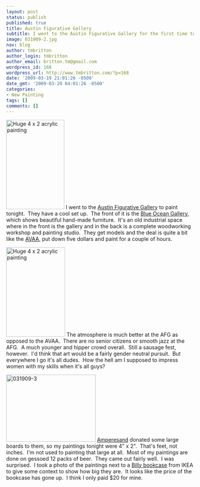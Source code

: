 ```yaml
---
layout: post
status: publish
published: true
title: Austin Figurative Gallery
subtitle: I went to the Austin Figurative Gallery for the first time tonight.
image: 031909-2.jpg
nav: blog
author: tmbritton
author_login: tmbritton
author_email: britton.tm@gmail.com
wordpress_id: 168
wordpress_url: http://www.tmbritton.com/?p=168
date: '2009-03-19 21:01:26 -0500'
date_gmt: '2009-03-20 04:01:26 -0500'
categories:
- New Painting
tags: []
comments: []
---
```

<p><a class="tt-flickr tt-flickr-Small" title="Huge 4 x 2 acrylic painting" href="http://www.tmbritton.com/art/photo/3369727488/huge-4-x-2-acrylic-painting.html"><img class="float-right" src="http://farm4.static.flickr.com/3418/3369727488_ba0d08a429_m.jpg" alt="Huge 4 x 2 acrylic painting" width="156" height="240" /></a> I went to the <a href="http://austinfigurative.com/">Austin Figurative Gallery</a> to paint tonight.  They have a cool set up.  The front of it is the <a href="http://www.craftsmanfurniture-blueocean.com/">Blue Ocean Gallery</a>, which shows beautiful hand-made furniture.  It's an old industrial space where in the front is the gallery and in the back is a complete woodworking workshop and painting studio.  They get models and the deal is quite a bit like the <a href="http://www.avaaonline.org/">AVAA</a>, put down five dollars and paint for a couple of hours.</p>
<p><a href="http://www.tmbritton.com/art/photo/3368902369/huge-4-x-2-acrylic-painting.html" class="tt-flickr tt-flickr-Small" title="Huge 4 x 2 acrylic painting"><img class="float-left" src="http://farm4.static.flickr.com/3640/3368902369_bc886a8d7c_m.jpg" alt="Huge 4 x 2 acrylic painting" width="158" height="240" /></a> The atmosphere is much better at the AFG as opposed to the AVAA.  There are no senior citizens or smooth jazz at the AFG.  A much younger and hipper crowd overall.  Still a sausage fest, however.  I'd think that art would be a fairly gender neutral pursuit.  But everywhere I go it's all dudes.  How the hell am I supposed to impress women with my skills when it's all guys?</p>
<p><a href="http://www.tmbritton.com/art/photo/3368902407/031909-3.html" class="tt-flickr tt-flickr-Small" title="031909-3"><img class="float-right" src="http://farm4.static.flickr.com/3435/3368902407_465bb85171_m.jpg" alt="031909-3" width="240" height="180" /></a> <a href="http://www.ampersandart.com/">Amperesand</a> donated some large boards to them, so my paintings tonight were 4" x 2".  That's feet, not inches.  I'm not used to painting that large at all.  Most of my paintings are done on gessoed 12 packs of beer.  They came out fairly well.  I was surprised.  I took a photo of the paintings next to a <a href="http://www.ikea.com/us/en/catalog/products/93690707">Billy bookcase</a> from IKEA to give some context to show how big they are.  It looks like the price of the bookcase has gone up.  I think I only paid $20 for mine.</p>
